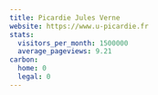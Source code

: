 ```yaml
---
title: Picardie Jules Verne
website: https://www.u-picardie.fr
stats:
  visitors_per_month: 1500000
  average_pageviews: 9.21
carbon:
  home: 0
  legal: 0
---
```

